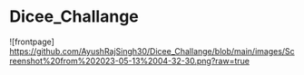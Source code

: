 # Dicee_Challange

![frontpage] https://github.com/AyushRajSingh30/Dicee_Challange/blob/main/images/Screenshot%20from%202023-05-13%2004-32-30.png?raw=true
